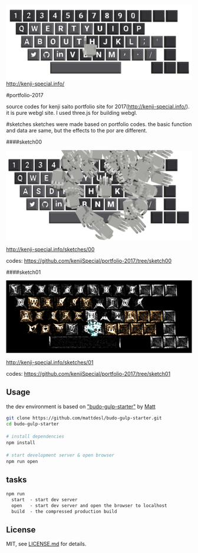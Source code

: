 [![Alt text](./images/original.png "Optional title")](http://kenji-special.info/)
http://kenji-special.info/

#portfolio-2017

source codes for kenji saito portfolio site for 2017(http://kenji-special.info/). it is pure webgl site. I used three.js for building webgl.

#sketches
sketches were made based on portfolio codes. the basic function and data are same, but the effects to the por are different.

####sketch00

[![Alt text](./images/sketch00.png "Optional title")](http://kenji-special.info/sketches/00)

http://kenji-special.info/sketches/00

codes: https://github.com/kenjiSpecial/portfolio-2017/tree/sketch00

####sketch01

[![Alt text](./images/sketch01.png "Optional title")](http://kenji-special.info/sketches/01)

http://kenji-special.info/sketches/01

codes: https://github.com/kenjiSpecial/portfolio-2017/tree/sketch01





## Usage


the dev environment is based on ["budo-gulp-starter"](https://github.com/mattdesl/budo-gulp-starter) by [Matt](https://github.com/mattdesl)

```sh
git clone https://github.com/mattdesl/budo-gulp-starter.git
cd budo-gulp-starter

# install dependencies
npm install

# start development server & open browser
npm run open
```

## tasks

```
npm run
  start  - start dev server
  open   - start dev server and open the browser to localhost
  build  - the compressed production build
```

## License

MIT, see [LICENSE.md](http://github.com/mattdesl/budo-gulp-starter/blob/master/LICENSE.md) for details.
